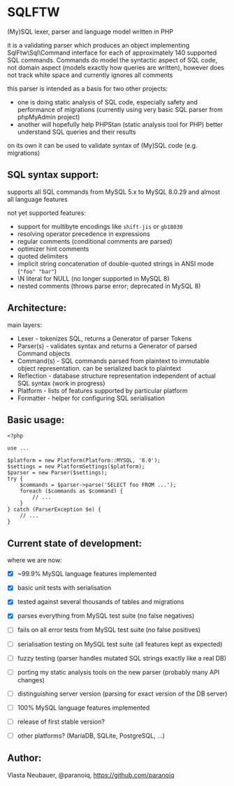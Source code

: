 # SQLFTW

(My)SQL lexer, parser and language model written in PHP

it is a validating parser which produces an object implementing SqlFtw\Sql\Command interface
for each of approximately 140 supported SQL commands. Commands do model the syntactic aspect of SQL code,
not domain aspect (models exactly how queries are written), however does not track white space and currently 
ignores all comments

this parser is intended as a basis for two other projects:
- one is doing static analysis of SQL code, especially safety and performance of migrations (currently using very basic SQL parser from phpMyAdmin project)
- another will hopefully help PHPStan (static analysis tool for PHP) better understand SQL queries and their results

on its own it can be used to validate syntax of (My)SQL code (e.g. migrations)


SQL syntax support:
-------------------

supports all SQL commands from MySQL 5.x to MySQL 8.0.29 and almost all language features

not yet supported features:
- support for multibyte encodings like `shift-jis` or `gb18030`
- resolving operator precedence in expressions
- regular comments (conditional comments are parsed)
- optimizer hint comments
- quoted delimiters
- implicit string concatenation of double-quoted strings in ANSI mode (`"foo" "bar"`)
- \N literal for NULL (no longer supported in MySQL 8)
- nested comments (throws parse error; deprecated in MySQL 8)


Architecture:
-------------

main layers:
- Lexer - tokenizes SQL, returns a Generator of parser Tokens
- Parser(s) - validates syntax and returns a Generator of parsed Command objects
- Command(s) - SQL commands parsed from plaintext to immutable object representation. can be serialized back to plaintext
- Reflection - database structure representation independent of actual SQL syntax (work in progress)
- Platform - lists of features supported by particular platform
- Formatter - helper for configuring SQL serialisation


Basic usage:
------------

```
<?php

use ...

$platform = new Platform(Platform::MYSQL, '8.0');
$settings = new PlatformSettings($platform);
$parser = new Parser($settings);
try {
    $commands = $parser->parse('SELECT foo FROM ...');
    foreach ($commands as $command) {
        // ...
    }
} catch (ParserException $e) {
    // ...
}
```


Current state of development:
-----------------------------

where we are now:
- [x] ~99.9% MySQL language features implemented
- [x] basic unit tests with serialisation
- [x] tested against several thousands of tables and migrations
- [x] parses everything from MySQL test suite (no false negatives)
- [ ] fails on all error tests from MySQL test suite (no false positives)
- [ ] serialisation testing on MySQL test suite (all features kept as expected)
- [ ] fuzzy testing (parser handles mutated SQL strings exactly like a real DB)
- [ ] porting my static analysis tools on the new parser (probably many API changes)
- [ ] distinguishing server version (parsing for exact version of the DB server)
- [ ] 100% MySQL language features implemented
- [ ] release of first stable version?
- [ ] other platforms? (MariaDB, SQLite, PostgreSQL, ...)


Author:
-------

Vlasta Neubauer, @paranoiq, https://github.com/paranoiq
